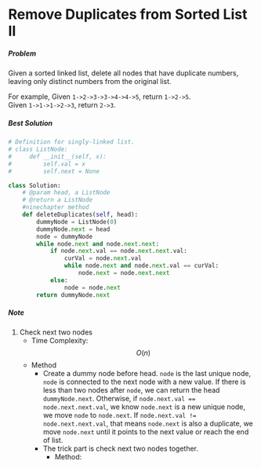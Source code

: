 # Remove Duplicates from Sorted List II
##### Problem
Given a sorted linked list, delete all nodes that have duplicate numbers, leaving only distinct numbers from the original list.

For example,
Given `1->2->3->3->4->4->5`, return `1->2->5`.  
Given `1->1->1->2->3`, return `2->3`.
##### Best Solution
```python
# Definition for singly-linked list.
# class ListNode:
#     def __init__(self, x):
#         self.val = x
#         self.next = None

class Solution:
    # @param head, a ListNode
    # @return a ListNode
    #ninechapter method
    def deleteDuplicates(self, head):
        dummyNode = ListNode(0)
        dummyNode.next = head
        node = dummyNode
        while node.next and node.next.next:
            if node.next.val == node.next.next.val:
                curVal = node.next.val
                while node.next and node.next.val == curVal:
                    node.next = node.next.next
            else:
                node = node.next
        return dummyNode.next
```
##### Note
1. Check next two nodes
    * Time Complexity: $$O(n)$$
    * Method
        * Create a dummy node before head. `node` is the last unique node, `node` is connected to the next node with a new value. If there is less than two nodes after `node`, we can return the head `dummyNode.next`. Otherwise, if `node.next.val == node.next.next.val`, we know `node.next` is a new unique node, we move `node` to `node.next`. If `node.next.val != node.next.next.val`, that means `node.next` is also a duplicate, we move `node.next` until it points to the next value or reach the end of list.
        * The trick part is check next two nodes together.
            * Method: